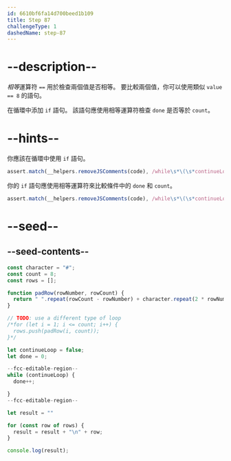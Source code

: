 ```yaml
---
id: 6610bf6fa14d700beed1b109
title: Step 87
challengeType: 1
dashedName: step-87
---
```


# --description--

<dfn>相等</dfn>運算符 `==` 用於檢查兩個值是否相等。 要比較兩個值，你可以使用類似 `value == 8` 的語句。

在循環中添加 `if` 語句。 該語句應使用相等運算符檢查 `done` 是否等於 `count`。

# --hints--

你應該在循環中使用 `if` 語句。

```js
assert.match(__helpers.removeJSComments(code), /while\s*\(\s*continueLoop\s*\)\s*\{\s*done\+\+;\s*if/);
```

你的 `if` 語句應使用相等運算符來比較條件中的 `done` 和 `count`。

```js
assert.match(__helpers.removeJSComments(code), /while\s*\(\s*continueLoop\s*\)\s*\{\s*done\+\+;\s*if\s*\(\s*(?:done\s*==\s*count|count\s*==\s*done)\s*\)\s*\{/);
```

# --seed--

## --seed-contents--

```js
const character = "#";
const count = 8;
const rows = [];

function padRow(rowNumber, rowCount) {
  return " ".repeat(rowCount - rowNumber) + character.repeat(2 * rowNumber - 1) + " ".repeat(rowCount - rowNumber);
}

// TODO: use a different type of loop
/*for (let i = 1; i <= count; i++) {
  rows.push(padRow(i, count));
}*/

let continueLoop = false;
let done = 0;

--fcc-editable-region--
while (continueLoop) {
  done++;

}
--fcc-editable-region--

let result = ""

for (const row of rows) {
  result = result + "\n" + row;
}

console.log(result);
```
